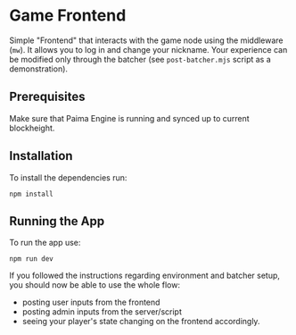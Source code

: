 # Game Frontend

Simple "Frontend" that interacts with the game node using the middleware (`mw`). It allows you to log in and change your nickname. Your experience can be modified only through the batcher (see `post-batcher.mjs` script as a demonstration).

## Prerequisites

Make sure that Paima Engine is running and synced up to current blockheight.

## Installation

To install the dependencies run:

```
npm install
```

## Running the App

To run the app use:

```
npm run dev
```

If you followed the instructions regarding environment and batcher setup, you should now be able to use the whole flow:

- posting user inputs from the frontend
- posting admin inputs from the server/script
- seeing your player's state changing on the frontend accordingly.
